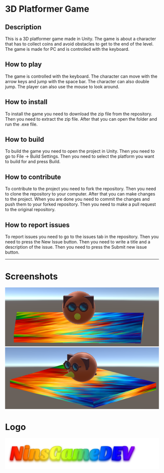 # 3D Platformer Game

## Description
This is a 3D platformer game made in Unity. The game is about a character that has to collect coins and avoid obstacles to get to the end of the level. The game is made for PC and is controlled with the keyboard.

## How to play
The game is controlled with the keyboard. The character can move with the arrow keys and jump with the space bar. The character can also double jump. The player can also use the mouse to look around.

## How to install
To install the game you need to download the zip file from the repository. Then you need to extract the zip file. After that you can open the folder and run the .exe file.

## How to build
To build the game you need to open the project in Unity. Then you need to go to File -> Build Settings. Then you need to select the platform you want to build for and press Build.

## How to contribute
To contribute to the project you need to fork the repository. Then you need to clone the repository to your computer. After that you can make changes to the project. When you are done you need to commit the changes and push them to your forked repository. Then you need to make a pull request to the original repository.

## How to report issues
To report issues you need to go to the issues tab in the repository. Then you need to press the New Issue button. Then you need to write a title and a description of the issue. Then you need to press the Submit new issue button.

---

# Screenshots
![Screenshot 1](images/t.png)
![Screenshot 2](images/a.png)

# Logo
![Logo](images/NinsGameDEV.png)